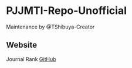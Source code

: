 # PJJMTI-Repo-Unofficial
Maintenance by @TShibuya-Creator
## Website
Journal Rank
[GitHub](https://github.com/ "Platform pengembangan perangkat lunak")
